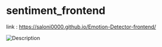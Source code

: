 # sentiment_frontend

link : https://saloni0000.github.io/Emotion-Detector-frontend/

![Description](https://raw.githubusercontent.com/saloni0000/Emotion-Detector-frontend/main/path/to/image.jpg)
